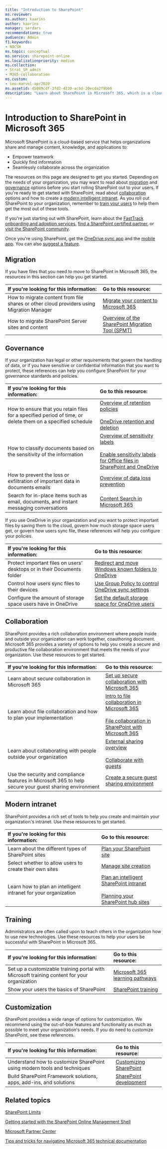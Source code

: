 ```yaml
---
title: "Introduction to SharePoint"
ms.reviewer: 
ms.author: kaarins
author: kaarins
manager: serdars
recommendations: true
audience: Admin
f1.keywords:
- NOCSH
ms.topic: conceptual
ms.service: sharepoint-online
ms.localizationpriority: medium
ms.collection:  
- Strat_SP_admin
- M365-collaboration
ms.custom:
- seo-marvel-apr2020
ms.assetid: d5089cdf-3fd2-4230-acbd-20ecda2f9bb8
description: "Learn about SharePoint in Microsoft 365, which is a cloud-based service that helps organizations share and manage content, and collaborate with others."
---
```


# Introduction to SharePoint in Microsoft 365

Microsoft SharePoint is a cloud-based service that helps organizations share and manage content, knowledge, and applications to: 

- Empower teamwork
- Quickly find information
- Seamlessly collaborate across the organization
  
The resources on this page are designed to get you started. Depending on the needs of your organization, you may want to read about [migration](#migration) and [governance](#governance) options before you start rolling SharePoint out to your users. If you're ready to get started with SharePoint, read about [collaboration](#collaboration) options and how to create a [modern intelligent intranet](#modern-intranet). As you roll out SharePoint to your organization, remember to [train your users](#training) to help them get the most out of these tools.

If you're just starting out with SharePoint, learn about the [FastTrack onboarding and adoption services](https://fasttrack.microsoft.com/office), [find a SharePoint certified partner](https://products.office.com/sharepoint/sharepoint-partners-sharepoint-support), or [visit the SharePoint community](https://techcommunity.microsoft.com/t5/SharePoint/ct-p/SharePoint).

Once you're using SharePoint, get the [OneDrive sync app](https://onedrive.live.com/about/download) and the [mobile app](https://products.office.com/sharepoint/mobile-app). You can also [suggest a feature](https://sharepoint.uservoice.com).

## Migration

If you have files that you need to move to SharePoint in Microsoft 365, the resources in this section can help you get started.

| If you're looking for this information: | Go to this resource: |
|:-----|:-----|
|How to migrate content from file shares or other cloud providers using Migration Manager|[Migrate your content to Microsoft 365](/sharepointmigration/migrate-to-sharepoint-online)|
|How to migrate SharePoint Server sites and content|[Overview of the SharePoint Migration Tool (SPMT)](/sharepointmigration/introducing-the-sharepoint-migration-tool)|

## Governance

If your organization has legal or other requirements that govern the handling of data, or if you have sensitive or confidential information that you want to protect, these references can help you configure SharePoint for your governance standards and policies.

| If you're looking for this information: | Go to this resource: |
|:-----|:-----|
|How to ensure that you retain files for a specified period of time, or delete them on a specified schedule|[Overview of retention policies](/microsoft-365/compliance/retention-policies)<br><br>[OneDrive retention and deletion](/onedrive/retention-and-deletion)|
|How to classify documents based on the sensitivity of the information|[Overview of sensitivity labels](/microsoft-365/compliance/sensitivity-labels)<br><br>[Enable sensitivity labels for Office files in SharePoint and OneDrive](/microsoft-365/compliance/sensitivity-labels-sharepoint-onedrive-files)|
|How to prevent the loss or exfiltration of important data in documents emails|[Overview of data loss prevention](/microsoft-365/compliance/data-loss-prevention-policies)|
|Search for in-place items such as email, documents, and instant messaging conversations|[Content Search in Microsoft 365](/microsoft-365/compliance/content-search)|

If you use OneDrive in your organization and you want to protect important files by saving them to the cloud, govern how much storage space users get, or govern how users sync file, these references will help you configure your policies.

| If you're looking for this information: | Go to this resource: |
|:-----|:-----|
|Protect important files on users' desktops or in their Documents folder|[Redirect and move Windows known folders to OneDrive](/onedrive/redirect-known-folders)|
|Control how users sync files to their devices|[Use Group Policy to control OneDrive sync settings](/onedrive/use-group-policy)|
|Configure the amount of storage space users have in OneDrive|[Set the default storage space for OneDrive users](/onedrive/set-default-storage-space)|

## Collaboration

SharePoint provides a rich collaboration environment where people inside and outside your organization can work together, coauthoring document. Microsoft 365 provides a variety of options to help you create a secure and productive file collaboration environment that meets the needs of your organization. Use these resources to get started.

| If you're looking for this information: | Go to this resource: |
|:-----|:-----|
|Learn about secure collaboration in Microsoft 365|[Set up secure collaboration with Microsoft 365](/microsoft-365/solutions/setup-secure-collaboration-with-teams)|
|Learn about file collaboration and how to plan your implementation|[Intro to file collaboration in Microsoft 365](intro-to-file-collaboration.md)<br><br>[File collaboration in SharePoint with Microsoft 365](deploy-file-collaboration.md)|
|Learn about collaborating with people outside your organization|[External sharing overview](external-sharing-overview.md)<br><br>[Collaborate with guests](/microsoft-365/solutions/collaborate-with-people-outside-your-organization)|
|Use the security and compliance features in Microsoft 365 to help secure your guest sharing environment|[Create a secure guest sharing environment](/microsoft-365/solutions/create-secure-guest-sharing-environment)|

## Modern intranet

SharePoint provides a rich set of tools to help you create and maintain your organization's intranet. Use these resources to get started.

| If you're looking for this information: | Go to this resource: |
|:-----|:-----|
|Learn about the different types of SharePoint sites|[Plan your SharePoint site](https://support.office.com/article/35d9adfe-d5cc-462f-a63a-bae7f2529182)|
|Select whether to allow users to create their own sites|[Manage site creation](manage-site-creation.md)|
|Learn how to plan an intelligent intranet for your organization|[Plan an intelligent SharePoint intranet](plan-intranet.md)<br><br>[Planning your SharePoint hub sites](./planning-hub-sites.md)|

## Training

Administrators are often called upon to teach others in the organization how to use new technologies. Use these resources to help your users be successful with SharePoint in Microsoft 365.

| If you're looking for this information: | Go to this resource: |
|:-----|:-----|
|Set up a customizable training portal with Microsoft training content for your organization|[Microsoft 365 learning pathways](/office365/customlearning/)|
|Show your users the basics of SharePoint|[SharePoint training](https://support.office.com/article/cb8ef501-84db-4427-ac77-ec2009fb8e23)|

## Customization

SharePoint provides a wide range of options for customization. We recommend using the out-of-box features and functionality as much as possible to meet your organization's needs. If you do need to customize SharePoint, see these references.

| If you're looking for this information: | Go to this resource: |
|:-----|:-----|
|Understand how to customize SharePoint using modern tools and techniques|[Customizing SharePoint](extend-and-develop.md)|
|Build SharePoint Framework solutions, apps, add-ins, and solutions|[SharePoint development](/sharepoint/dev/)|

## Related topics

[SharePoint Limits](/office365/servicedescriptions/sharepoint-online-service-description/sharepoint-online-limits)

[Getting started with the SharePoint Online Management Shell](/powershell/sharepoint/sharepoint-online/connect-sharepoint-online)

[Microsoft Partner Center](https://partnercenter.microsoft.com/pcv/search)

[Tips and tricks for navigating Microsoft 365 technical documentation](/microsoft-365/microsoft-365-docs-navigation-guide)